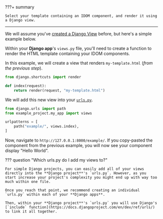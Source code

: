 ???+ summary

    Select your template containing an IDOM component, and render it using a Django view.

---

We will assume you've [created a Django View](https://docs.djangoproject.com/en/dev/intro/tutorial01/#write-your-first-view) before, but here's a simple example below.

Within your **Django app**'s `views.py` file, you'll need to create a function to render the HTML template containing your IDOM components.

In this example, we will create a view that renders `my-template.html` (_from the previous step_).

```python title="views.py"
from django.shortcuts import render

def index(request):
    return render(request, "my-template.html")
```

We will add this new view into your [`urls.py`](https://docs.djangoproject.com/en/dev/intro/tutorial01/#write-your-first-view).

```python title="urls.py"
from django.urls import path
from example_project.my_app import views

urlpatterns = [
    path("example/", views.index),
]
```

Now, navigate to `http://127.0.0.1:8000/example/`. If you copy-pasted the component from the previous example, you will now see your component display "Hello World".

??? question "Which urls.py do I add my views to?"

    For simple Django projects, you can easily add all of your views directly into the **Django project**'s `urls.py`. However, as you start increase your project's complexity you might end up with way too much within one file.

    Once you reach that point, we recommend creating an individual `urls.py` within each of your **Django apps**.

    Then, within your **Django project**'s `urls.py` you will use Django's [`include` function](https://docs.djangoproject.com/en/dev/ref/urls/) to link it all together.
